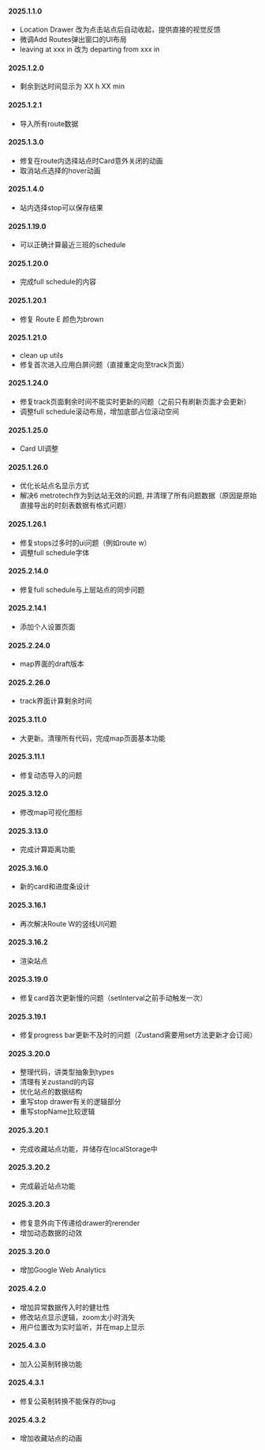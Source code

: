 #### 2025.1.1.0

- Location Drawer 改为点击站点后自动收起，提供直接的视觉反馈
- 微调Add Routes弹出窗口的UI布局
- leaving at xxx in 改为 departing from xxx in

#### 2025.1.2.0

- 剩余到达时间显示为 XX h XX min

#### 2025.1.2.1

- 导入所有route数据

#### 2025.1.3.0

- 修复在route内选择站点时Card意外关闭的动画
- 取消站点选择的hover动画

#### 2025.1.4.0

- 站内选择stop可以保存结果

#### 2025.1.19.0

- 可以正确计算最近三班的schedule

#### 2025.1.20.0

- 完成full schedule的内容

#### 2025.1.20.1

- 修复 Route E 颜色为brown
  
#### 2025.1.21.0

- clean up utils
- 修复首次进入应用白屏问题（直接重定向至track页面）

#### 2025.1.24.0

- 修复track页面剩余时间不能实时更新的问题（之前只有刷新页面才会更新）
- 调整full schedule滚动布局，增加底部占位滚动空间

#### 2025.1.25.0

- Card UI调整

#### 2025.1.26.0

- 优化长站点名显示方式
- 解决6 metrotech作为到达站无效的问题, 并清理了所有问题数据（原因是原始直接导出的时刻表数据有格式问题）

#### 2025.1.26.1

- 修复stops过多时的ui问题（例如route w）
- 调整full schedule字体

#### 2025.2.14.0

- 修复full schedule与上层站点的同步问题

#### 2025.2.14.1

- 添加个人设置页面

#### 2025.2.24.0

- map界面的draft版本

#### 2025.2.26.0

- track界面计算剩余时间

#### 2025.3.11.0

- 大更新。清理所有代码，完成map页面基本功能

#### 2025.3.11.1

- 修复动态导入的问题

#### 2025.3.12.0

- 修改map可视化图标

#### 2025.3.13.0

- 完成计算距离功能

#### 2025.3.16.0

- 新的card和进度条设计

#### 2025.3.16.1

- 再次解决Route W的竖线UI问题

#### 2025.3.16.2

- 渲染站点

#### 2025.3.19.0

- 修复card首次更新慢的问题（setInterval之前手动触发一次）

#### 2025.3.19.1

- 修复progress bar更新不及时的问题（Zustand需要用set方法更新才会订阅）

#### 2025.3.20.0

- 整理代码，讲类型抽象到types
- 清理有关zustand的内容
- 优化站点的数据结构
- 重写stop drawer有关的逻辑部分
- 重写stopName比较逻辑
  
#### 2025.3.20.1

- 完成收藏站点功能，并储存在localStorage中

#### 2025.3.20.2

- 完成最近站点功能

#### 2025.3.20.3

- 修复意外向下传递给drawer的rerender
- 增加动态数据的动效
  
#### 2025.3.20.0

- 增加Google Web Analytics

#### 2025.4.2.0

- 增加异常数据传入时的健壮性
- 修改站点显示逻辑，zoom太小时消失
- 用户位置改为实时监听，并在map上显示

#### 2025.4.3.0

- 加入公英制转换功能

#### 2025.4.3.1

- 修复公英制转换不能保存的bug

#### 2025.4.3.2

- 增加收藏站点的动画

